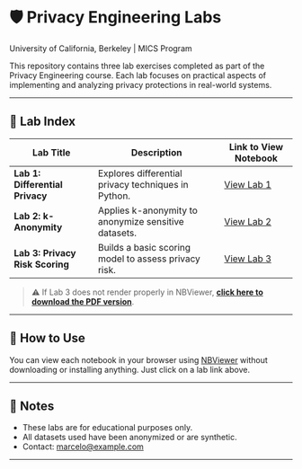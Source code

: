 # 🛡️ Privacy Engineering Labs  
University of California, Berkeley | MICS Program

This repository contains three lab exercises completed as part of the Privacy Engineering course. Each lab focuses on practical aspects of implementing and analyzing privacy protections in real-world systems.

---

## 🔬 Lab Index

| Lab Title                       | Description                                              | Link to View Notebook |
|--------------------------------|----------------------------------------------------------|------------------------|
| **Lab 1: Differential Privacy** | Explores differential privacy techniques in Python.      | [View Lab 1](https://nbviewer.org/github/marcelolunavilar/PrivacyEngineering/blob/main/Lab1%20v1.ipynb)  |
| **Lab 2: k-Anonymity**         | Applies k-anonymity to anonymize sensitive datasets.     | [View Lab 2](https://nbviewer.org/github/marcelolunavilar/PrivacyEngineering/blob/main/Lab2.ipynb) |
| **Lab 3: Privacy Risk Scoring**| Builds a basic scoring model to assess privacy risk.     | [View Lab 3](https://github.com/marcelolunavilar/PrivacyEngineering/blob/main/Lab3.ipynb) |

> ⚠️ If Lab 3 does not render properly in NBViewer, [**click here to download the PDF version**](./Lab3.pdf).
---

## 📁 How to Use

You can view each notebook in your browser using [NBViewer](https://nbviewer.org/) without downloading or installing anything. Just click on a lab link above.

---

## 📌 Notes

- These labs are for educational purposes only.
- All datasets used have been anonymized or are synthetic.
- Contact: marcelo@example.com

---
